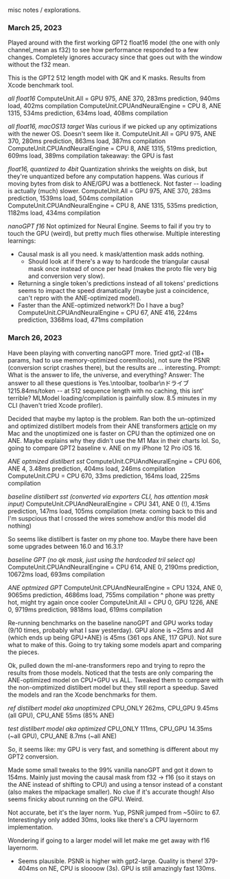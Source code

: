misc notes / explorations.
### March 25, 2023
Played around with the first working GPT2 float16 model (the one with only channel_mean as f32) to see how performance responded to a few changes. Completely ignores accuracy since that goes out with the window without the f32 mean.

This is the GPT2 512 length model with QK and K masks. Results from Xcode benchmark tool.

*all float16*
ComputeUnit.All = GPU 975, ANE 370, 283ms prediction, 940ms load, 402ms compilation
ComputeUnit.CPUAndNeuralEngine = CPU 8, ANE 1315, 534ms prediction, 634ms load, 408ms compilation

*all float16, macOS13 target*
Was curious if we picked up any optimizations with the newer OS. Doesn't seem like it.
ComputeUnit.All = GPU 975, ANE 370, 280ms prediction, 863ms load, 387ms compilation
ComputeUnit.CPUAndNeuralEngine = CPU 8, ANE 1315, 519ms prediction, 609ms load, 389ms compilation
takeaway: the GPU is fast

*float16, quantized to 4bit*
Quantization shrinks the weights on disk, but they're unquantized before any computation happens. Was curious if moving bytes from disk to ANE/GPU was a bottleneck. Not faster -- loading is actually (much) slower.
ComputeUnit.All = GPU 975, ANE 370, 283ms prediction, 1539ms load, 504ms compilation
ComputeUnit.CPUAndNeuralEngine = CPU 8, ANE 1315, 535ms prediction, 1182ms load, 434ms compilation

*nanoGPT f16*
Not optimized for Neural Engine. Seems to fail if you try to touch the GPU (weird), but pretty much flies otherwise. Multiple interesting learnings:
- Causal mask is all you need. k mask/attention mask adds nothing.
    - Should look at if there's a way to hardcode the triangular causal mask once instead of once per head (makes the proto file very big and conversion very slow).
- Returning a single token's predictions instead of all tokens' predictions seems to impact the speed dramatically (maybe just a coincidence, can't repro with the ANE-optimized model).
- Faster than the ANE-optimized network?! Do I have a bug?
ComputeUnit.CPUAndNeuralEngine = CPU 67, ANE 416, 224ms prediction, 3368ms load, 471ms compilation

### March 26, 2023
Have been playing with converting nanoGPT more. Tried gpt2-xl (1B+ params, had to use memory-optimized coremltools), not sure the PSNR (conversion script crashes there), but the results are ... interesting.
Prompt: What is the answer to life, the universe, and everything?
Answer: The answer to all these questions is Yes.\ntoolbar, toolbar\nドライブ
1215.84ms/token -- at 512 sequence length with no caching, this isnt' terrible?
MLModel loading/compilation is painfully slow. 8.5 minutes in my CLI (haven't tried Xcode profiler).

Decided that maybe my laptop is the problem. Ran both the un-optimized and optimized distilbert models from their ANE transformers [article](https://machinelearning.apple.com/research/neural-engine-transformers) on my Mac and the unoptimized one is faster on CPU than the optimized one on ANE. Maybe explains why they didn't use the M1 Max in their charts lol. So, going to compare GPT2 baseline v. ANE on my iPhone 12 Pro iOS 16.

*ANE optmized distilbert sst*
ComputeUnit.CPUAndNeuralEngine = CPU 606, ANE 4, 3.48ms prediction, 404ms load, 246ms compilation
ComputeUnit.CPU = CPU 670, 33ms prediction, 164ms load, 225ms compilation

*baseline distilbert sst (converted via exporters CLI, has attention mask input)*
ComputeUnit.CPUAndNeuralEngine = CPU 341, ANE 0 (!), 4.15ms prediction, 147ms load, 105ms compilation
(meta: coming back to this and I'm suspcious that I crossed the wires somehow and/or this model did nothing)

So seems like distilbert is faster on my phone too. Maybe there have been some upgrades between 16.0 and 16.3.1?

*baseline GPT (no qk mask, just using the hardcoded tril select op)*
ComputeUnit.CPUAndNeuralEngine = CPU 614, ANE 0, 2190ms prediction, 10672ms load, 693ms compilation

*ANE optmized GPT*
ComputeUnit.CPUAndNeuralEngine = CPU 1324, ANE 0, 9065ms prediction, 4686ms load, 755ms compilation
^ phone was pretty hot, might try again once cooler
ComputeUnit.All = CPU 0, GPU 1226, ANE 0, 9719ms prediction, 9818ms load, 619ms compilation

Re-running benchmarks on the baseline nanoGPT and GPU works today (9/10 times, probably what I saw yesterday). GPU alone is ~25ms and All (which ends up being GPU+ANE) is 45ms (361 ops ANE, 117 GPU). Not sure what to make of this. Going to try taking some models apart and comparing the pieces.

Ok, pulled down the ml-ane-transformers repo and trying to repro the results from those models. Noticed that the tests are only comparing the ANE-optimized model on CPU+GPU vs ALL. Tweaked them to compare with the non-omptimized distilbert model but they still report a speedup. Saved the models and ran the Xcode benchmarks for them.

*ref distilbert model aka unoptimized*
CPU_ONLY 262ms, CPU_GPU  9.45ms (all GPU), CPU_ANE 55ms (85% ANE)

*test distilbert model aka optimized*
CPU_ONLY 111ms, CPU_GPU 14.35ms (~all GPU), CPU_ANE 8.7ms (~all ANE)

So, it seems like: my GPU is very fast, and something is different about my GPT2 conversion.

Made some small tweaks to the 99% vanilla nanoGPT and got it down to 154ms. Mainly just moving the causal mask from f32 -> f16 (so it stays on the ANE instead of shifting to CPU) and using a tensor instead of a constant (also makes the mlpackage smaller). No clue if it's accurate though! Also seems finicky about running on the GPU. Weird.

Not accurate, bet it's the layer norm. Yup, PSNR jumped from ~50iirc to 67. Interestinglyy only added 30ms, looks like there's a CPU layernorm implementation.

Wondering if going to a larger model will let make me get away with f16 layernorm.
- Seems plausible. PSNR is higher with gpt2-large. Quality is there! 379-404ms on NE, CPU is sloooow (3s). GPU is still amazingly fast 130ms.